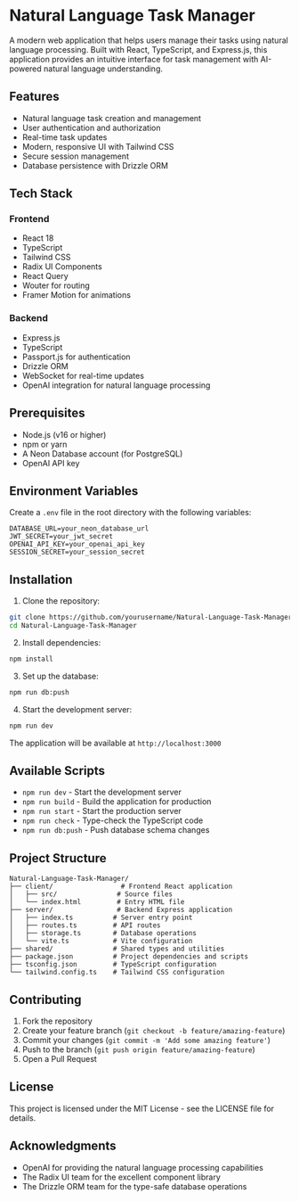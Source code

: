 # Natural Language Task Manager

A modern web application that helps users manage their tasks using natural language processing. Built with React, TypeScript, and Express.js, this application provides an intuitive interface for task management with AI-powered natural language understanding.

## Features

- Natural language task creation and management
- User authentication and authorization
- Real-time task updates
- Modern, responsive UI with Tailwind CSS
- Secure session management
- Database persistence with Drizzle ORM

## Tech Stack

### Frontend
- React 18
- TypeScript
- Tailwind CSS
- Radix UI Components
- React Query
- Wouter for routing
- Framer Motion for animations

### Backend
- Express.js
- TypeScript
- Passport.js for authentication
- Drizzle ORM
- WebSocket for real-time updates
- OpenAI integration for natural language processing

## Prerequisites

- Node.js (v16 or higher)
- npm or yarn
- A Neon Database account (for PostgreSQL)
- OpenAI API key

## Environment Variables

Create a `.env` file in the root directory with the following variables:

```env
DATABASE_URL=your_neon_database_url
JWT_SECRET=your_jwt_secret
OPENAI_API_KEY=your_openai_api_key
SESSION_SECRET=your_session_secret
```

## Installation

1. Clone the repository:
```bash
git clone https://github.com/yourusername/Natural-Language-Task-Manager.git
cd Natural-Language-Task-Manager
```

2. Install dependencies:
```bash
npm install
```

3. Set up the database:
```bash
npm run db:push
```

4. Start the development server:
```bash
npm run dev
```

The application will be available at `http://localhost:3000`

## Available Scripts

- `npm run dev` - Start the development server
- `npm run build` - Build the application for production
- `npm run start` - Start the production server
- `npm run check` - Type-check the TypeScript code
- `npm run db:push` - Push database schema changes

## Project Structure

```
Natural-Language-Task-Manager/
├── client/                 # Frontend React application
│   ├── src/               # Source files
│   └── index.html         # Entry HTML file
├── server/                # Backend Express application
│   ├── index.ts          # Server entry point
│   ├── routes.ts         # API routes
│   ├── storage.ts        # Database operations
│   └── vite.ts           # Vite configuration
├── shared/               # Shared types and utilities
├── package.json          # Project dependencies and scripts
├── tsconfig.json         # TypeScript configuration
└── tailwind.config.ts    # Tailwind CSS configuration
```

## Contributing

1. Fork the repository
2. Create your feature branch (`git checkout -b feature/amazing-feature`)
3. Commit your changes (`git commit -m 'Add some amazing feature'`)
4. Push to the branch (`git push origin feature/amazing-feature`)
5. Open a Pull Request

## License

This project is licensed under the MIT License - see the LICENSE file for details.

## Acknowledgments

- OpenAI for providing the natural language processing capabilities
- The Radix UI team for the excellent component library
- The Drizzle ORM team for the type-safe database operations 